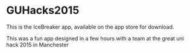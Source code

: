 # GUHacks2015

This is the IceBreaker app, available on the app store for download.

This was a fun app designed in a few hours with a team at the great uni hack 2015 in Manchester
